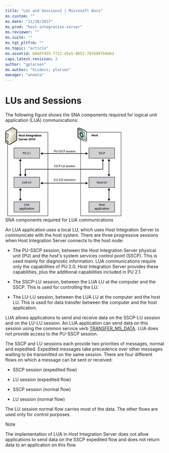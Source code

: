 ```yaml
---
title: "LUs and Sessions2 | Microsoft Docs"
ms.custom: ""
ms.date: "11/30/2017"
ms.prod: "host-integration-server"
ms.reviewer: ""
ms.suite: ""
ms.tgt_pltfrm: ""
ms.topic: "article"
ms.assetid: b9ddf455-7722-42e5-8652-787698fb9dbd
caps.latest.revision: 3
author: "gplarsen"
ms.author: "hisdocs; plarsen"
manager: "anneta"
---
```

# LUs and Sessions
The following figure shows the SNA components required for logical unit application (LUA) communications.  
  
 ![](../core/media/lua1a.gif "lua1a")  
SNA components required for LUA communications  
  
 An LUA application uses a local LU, which uses Host Integration Server to communicate with the host system. There are three progressive sessions when Host Integration Server connects to the host node:  
  
-   The PU-SSCP session, between the Host Integration Server physical unit (PU) and the host's system services control point (SSCP). This is used mainly for diagnostic information. LUA communications require only the capabilities of PU 2.0. Host Integration Server provides these capabilities, plus the additional capabilities included in PU 2.1.  
  
-   The SSCP-LU session, between the LUA LU at the computer and the SSCP. This is used for controlling the LU.  
  
-   The LU-LU session, between the LUA LU at the computer and the host LU. This is used for data transfer between the computer and the host application.  
  
 LUA allows applications to send and receive data on the SSCP-LU session and on the LU-LU session. An LUA application can send data on this session using the common service verb [TRANSFER_MS_DATA](./transfer-ms-data2.md). LUA does not provide access to the PU-SSCP session.  
  
 The SSCP and LU sessions each provide two priorities of messages, normal and expedited. Expedited messages take precedence over other messages waiting to be transmitted on the same session. There are four different flows on which a message can be sent or received:  
  
-   SSCP session (expedited flow)  
  
-   LU session (expedited flow)  
  
-   SSCP session (normal flow)  
  
-   LU session (normal flow)  
  
 The LU session normal flow carries most of the data. The other flows are used only for control purposes.  
  
> [!NOTE]
>  The implementation of LUA in Host Integration Server does not allow applications to send data on the SSCP expedited flow and does not return data to an application on this flow.